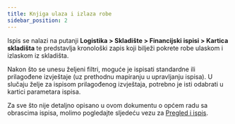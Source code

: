 ```yaml
---
title: Knjiga ulaza i izlaza robe
sidebar_position: 2
---
```


Ispis se nalazi na putanji **Logistika > Skladište > Financijski ispisi > Kartica skladišta** te predstavlja kronološki zapis koji bilježi pokrete robe ulaskom i izlaskom iz skladišta.  

Nakon što se unesu željeni filtri, moguće je ispisati standardne ili prilagođene izvještaje (uz prethodnu mapiranju u upravljanju ispisa). U slučaju želje za ispisom prilagođenog izvještaja, potrebno je isti odabrati u kartici parametara ispisa.

Za sve što nije detaljno opisano u ovom dokumentu o općem radu sa obrascima ispisa, molimo pogledajte sljedeću vezu za [Pregled i ispis](/docs/guide/operations-with-data/reports).